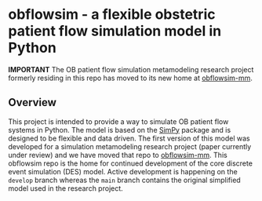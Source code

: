 # obflowsim - a flexible obstetric patient flow simulation model in Python

**IMPORTANT** The OB patient flow simulation metamodeling research project formerly residing in this repo has
moved to its new home at [obflowsim-mm](https://github.com/misken/obflowsim-mm).

## Overview

This project is intended to provide a way to simulate OB patient flow
systems in Python. The model is based on the [SimPy](https://simpy.readthedocs.io/en/latest/) 
package and is designed to be flexible and data driven. The first version
of this model was developed for a simulation metamodeling research project 
(paper currently under review) and we have moved that repo to 
[obflowsim-mm](https://github.com/misken/obflowsim-mm). This obflowsim
repo is the home for continued development of the core discrete event
simulation (DES) model. Active development is happening on the `develop`
branch whereas the `main` branch contains the original simplified 
model used in the research project.





